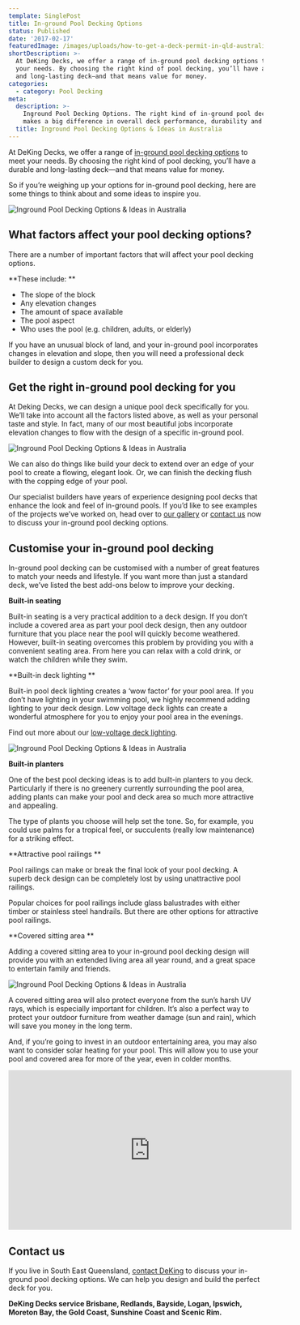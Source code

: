 ```yaml
---
template: SinglePost
title: In-ground Pool Decking Options
status: Published
date: '2017-02-17'
featuredImage: /images/uploads/how-to-get-a-deck-permit-in-qld-australia.jpeg
shortDescription: >-
  At DeKing Decks, we offer a range of in-ground pool decking options to meet
  your needs. By choosing the right kind of pool decking, you’ll have a durable
  and long-lasting deck—and that means value for money.
categories:
  - category: Pool Decking
meta:
  description: >-
    Inground Pool Decking Options. The right kind of in-ground pool decking
    makes a big difference in overall deck performance, durability and longevity
  title: Inground Pool Decking Options & Ideas in Australia
---
```

At DeKing Decks, we offer a range of [in-ground pool decking options](https://www.dekingdecks.com.au/services/pool-decking/) to meet your needs. By choosing the right kind of pool decking, you’ll have a durable and long-lasting deck—and that means value for money.

So if you’re weighing up your options for in-ground pool decking, here are some things to think about and some ideas to inspire you.

![Inground Pool Decking Options & Ideas in Australia](/images/uploads/how-to-get-a-deck-permit-in-qld-australia.jpeg)

## What factors affect your pool decking options?

There are a number of important factors that will affect your pool decking options.

**These include:
**

* The slope of the block
* Any elevation changes
* The amount of space available
* The pool aspect
* Who uses the pool (e.g. children, adults, or elderly)

If you have an unusual block of land, and your in-ground pool incorporates changes in elevation and slope, then you will need a professional deck builder to design a custom deck for you.

## Get the right in-ground pool decking for you

At Deking Decks, we can design a unique pool deck specifically for you. We’ll take into account all the factors listed above, as well as your personal taste and style. In fact, many of our most beautiful jobs incorporate elevation changes to flow with the design of a specific in-ground pool.

![Inground Pool Decking Options & Ideas in Australia](/images/uploads/image-21.jpg)

We can also do things like build your deck to extend over an edge of your pool to create a flowing, elegant look. Or, we can finish the decking flush with the copping edge of your pool.

Our specialist builders have years of experience designing pool decks that enhance the look and feel of in-ground pools. If you’d like to see examples of the projects we’ve worked on, head over to [our gallery](https://www.dekingdecks.com.au/projects/) or [contact us](https://www.dekingdecks.com.au/contact-us/) now to discuss your in-ground pool decking options.

## Customise your in-ground pool decking

In-ground pool decking can be customised with a number of great features to match your needs and lifestyle. If you want more than just a standard deck, we’ve listed the best add-ons below to improve your decking.

**Built-in seating**

Built-in seating is a very practical addition to a deck design. If you don’t include a covered area as part your pool deck design, then any outdoor furniture that you place near the pool will quickly become weathered. However, built-in seating overcomes this problem by providing you with a convenient seating area. From here you can relax with a cold drink, or watch the children while they swim.

**Built-in deck lighting
**

Built-in pool deck lighting creates a ‘wow factor’ for your pool area. If you don’t have lighting in your swimming pool, we highly recommend adding lighting to your deck design. Low voltage deck lights can create a wonderful atmosphere for you to enjoy your pool area in the evenings.

Find out more about our [low-voltage deck lighting](https://www.dekingdecks.com.au/services/deck-accessories/).

![Inground Pool Decking Options & Ideas in Australia](/images/uploads/inground-pool-decking-options-ideas-in-australia.jpg)

**Built-in planters**

One of the best pool decking ideas is to add built-in planters to you deck. Particularly if there is no greenery currently surrounding the pool area, adding plants can make your pool and deck area so much more attractive and appealing.

The type of plants you choose will help set the tone. So, for example, you could use palms for a tropical feel, or succulents (really low maintenance) for a striking effect.

**Attractive pool railings
**

Pool railings can make or break the final look of your pool decking. A superb deck design can be completely lost by using unattractive pool railings.

Popular choices for pool railings include glass balustrades with either timber or stainless steel handrails. But there are other options for attractive pool railings.

**Covered sitting area
**

Adding a covered sitting area to your in-ground pool decking design will provide you with an extended living area all year round, and a great space to entertain family and friends.

![Inground Pool Decking Options & Ideas in Australia](/images/uploads/image-2.jpg)

A covered sitting area will also protect everyone from the sun’s harsh UV rays, which is especially important for children. It’s also a perfect way to protect your outdoor furniture from weather damage (sun and rain), which will save you money in the long term.

And, if you’re going to invest in an outdoor entertaining area, you may also want to consider solar heating for your pool. This will allow you to use your pool and covered area for more of the year, even in colder months.

<iframe src="https://www.youtube.com/embed/lBUuP6--OXM?rel=0" width="560" height="315" frameborder="0" allowfullscreen="allowfullscreen"></iframe>

## Contact us

If you live in South East Queensland, [contact DeKing](https://www.dekingdecks.com.au/contact-us/) to discuss your in-ground pool decking options. We can help you design and build the perfect deck for you.

**DeKing Decks service Brisbane, Redlands, Bayside, Logan, Ipswich, Moreton Bay, the Gold Coast, Sunshine Coast and Scenic Rim.**
